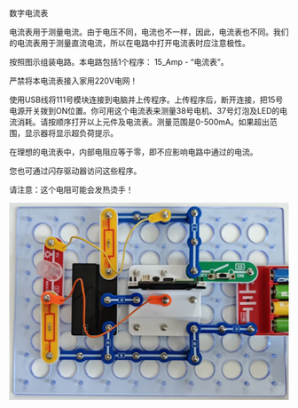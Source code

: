 数字电流表

电流表用于测量电流。由于电压不同，电流也不一样，因此，电流表也不同。我们的电流表用于测量直流电流，所以在电路中打开电流表时应注意极性。

按照图示组装电路。本电路包括1个程序：
15_Amp - “电流表”。

严禁将本电流表接入家用220V电网！

使用USB线将111号模块连接到电脑并上传程序。上传程序后，断开连接，把15号电源开关拨到ON位置。你可用这个电流表来测量38号电机、37号灯泡及LED的电流消耗。请按顺序打开以上元件及电流表。测量范围是0-500mA。如果超出范围，显示器将显示超负荷提示。

在理想的电流表中，内部电阻应等于零，即不应影响电路中通过的电流。

您也可通过闪存驱动器访问这些程序。

请注意：这个电阻可能会发热烫手！

![](098p1.jpg)